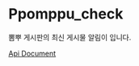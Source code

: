 # Ppomppu_check

뽐뿌 게시판의 최신 게시물 알림이 입니다.

[Api Document](https://kimdoky.gitbooks.io/ppomppu-check-api-doc/content/)
